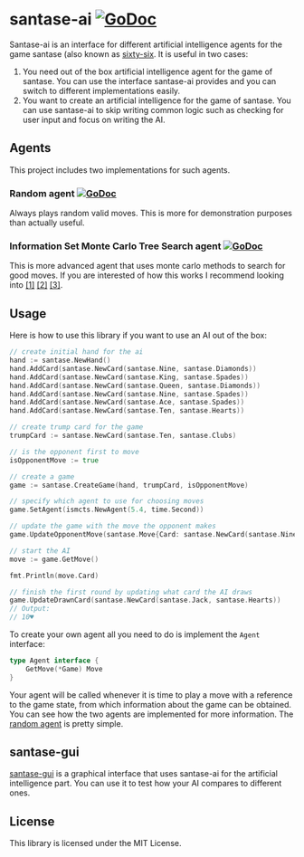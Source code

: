 santase-ai [![GoDoc](https://godoc.org/github.com/nvlbg/santase-ai?status.svg)](https://godoc.org/github.com/nvlbg/santase-ai)
==========

Santase-ai is an interface for different artificial
intelligence agents for the game santase (also known as
[sixty-six](https://en.wikipedia.org/wiki/Sixty-Six_(card_game\))).
It is useful in two cases:

1. You need out of the box artificial intelligence agent for the game
of santase. You can use the interface santase-ai provides and you can
switch to different implementations easily.
2. You want to create an artificial intelligence for the game of santase.
You can use santase-ai to skip writing common logic such as checking for
user input and focus on writing the AI.

Agents
------
This project includes two implementations for such agents.

### Random agent [![GoDoc](https://godoc.org/github.com/nvlbg/santase-ai/agents/random?status.svg)](https://godoc.org/github.com/nvlbg/santase-ai/agents/random)
Always plays random valid moves. This is more for demonstration purposes
than actually useful.

### Information Set Monte Carlo Tree Search agent [![GoDoc](https://godoc.org/github.com/nvlbg/santase-ai/agents/ismcts?status.svg)](https://godoc.org/github.com/nvlbg/santase-ai/agents/ismcts)
This is more advanced agent that uses monte carlo methods to search for
good moves. If you are interested of how this works I recommend looking into
[[1]](http://mcts.ai/)
[[2]](http://orangehelicopter.com/academic/papers/tciaig_ismcts.pdf)
[[3]](https://www-users.cs.york.ac.uk/~nsephton/papers/wcci2014-ismcts-parallelization.pdf).

Usage
-----
Here is how to use this library if you want to use an AI out of the box:

```go
// create initial hand for the ai
hand := santase.NewHand()
hand.AddCard(santase.NewCard(santase.Nine, santase.Diamonds))
hand.AddCard(santase.NewCard(santase.King, santase.Spades))
hand.AddCard(santase.NewCard(santase.Queen, santase.Diamonds))
hand.AddCard(santase.NewCard(santase.Nine, santase.Spades))
hand.AddCard(santase.NewCard(santase.Ace, santase.Spades))
hand.AddCard(santase.NewCard(santase.Ten, santase.Hearts))

// create trump card for the game
trumpCard := santase.NewCard(santase.Ten, santase.Clubs)

// is the opponent first to move
isOpponentMove := true

// create a game
game := santase.CreateGame(hand, trumpCard, isOpponentMove)

// specify which agent to use for choosing moves
game.SetAgent(ismcts.NewAgent(5.4, time.Second))

// update the game with the move the opponent makes
game.UpdateOpponentMove(santase.Move{Card: santase.NewCard(santase.Nine, santase.Hearts)})

// start the AI
move := game.GetMove()

fmt.Println(move.Card)

// finish the first round by updating what card the AI draws
game.UpdateDrawnCard(santase.NewCard(santase.Jack, santase.Hearts))
// Output:
// 10♥
```

To create your own agent all you need to do is implement the `Agent` interface:
```go
type Agent interface {
	GetMove(*Game) Move
}
```

Your agent will be called whenever it is time to play a move with a reference
to the game state, from which information about the game can be obtained. You
can see how the two agents are implemented for more information. The
[random agent](https://github.com/nvlbg/santase-ai/blob/master/agents/random/agent.go)
is pretty simple.

santase-gui
-----------
[santase-gui](https://github.com/nvlbg/santase-gui/) is a graphical interface
that uses santase-ai for the artificial intelligence part. You can use it to test
how your AI compares to different ones.

License
-------
This library is licensed under the MIT License.
